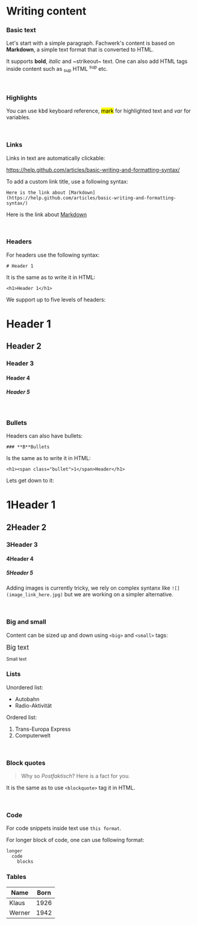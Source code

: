 # Writing content

### Basic text

Let's start with a simple paragraph. Fachwerk's content is based on **Markdown**, a simple text format that is converted to HTML.

It supports **bold**, *italic* and ~strikeout~ text. One can also add HTML tags inside content such as <sub>sup</sub> HTML <sup>sup</sup> etc.

<br>

### Highlights

You can use <kbd>kbd</kbd> keyboard reference, <mark>mark</mark> for highlighted text and <var>var</var> for variables.

<br>

### Links

Links in text are automatically clickable:

https://help.github.com/articles/basic-writing-and-formatting-syntax/ 

To add a custom link title, use a following syntax:

```
Here is the link about [Markdown](https://help.github.com/articles/basic-writing-and-formatting-syntax/)
```

Here is the link about [Markdown](https://help.github.com/articles/basic-writing-and-formatting-syntax/)

<br>

### Headers

For headers use the following syntax:

```
# Header 1
```

It is the same as to write it in HTML:

```
<h1>Header 1</h1>
```

We support up to five levels of headers:

# Header 1
## Header 2
### Header 3
#### Header 4
##### Header 5

<br>

### Bullets

Headers can also have bullets:

```
### **B**Bullets
```

Is the same as to write it in HTML:

```
<h1><span class="bullet">1</span>Header</h1>
```

Lets get down to it:

# **1**Header 1
## **2**Header 2
### **3**Header 3
#### **4**Header 4
##### **5**Header 5

Adding images is currently tricky, we rely on complex syntanx like `![](image_link_here.jpg)` but we are working on a simpler alternative.

<br>

### Big and small

Content can be sized up and down using `<big>` and `<small>` tags:

<big>Big text</big>

<small>Small text</small>

### Lists

Unordered list:

  * Autobahn
  * Radio-Aktivität

Ordered list:

  1. Trans-Europa Express
  2. Computerwelt

<br>

### Block quotes

> Why so *Postfaktisch*? Here is a fact for you.

It is the same as to use `<blockquote>` tag it in HTML.

<br>

### Code

For code snippets inside text use `this format`.

For longer block of code, one can use following format:

```
longer
  code
    blocks
```

### Tables

<table>
  <thead>
    <th>Name</th>
    <th>Born</th>
  </thead>
  <tbody>
    <tr>
      <td>Klaus</td>
      <td>1926</td>
    </tr>
    <tr>
      <td>Werner</td>
      <td>1942</td>
    </tr>
  </tbody>
</table>
